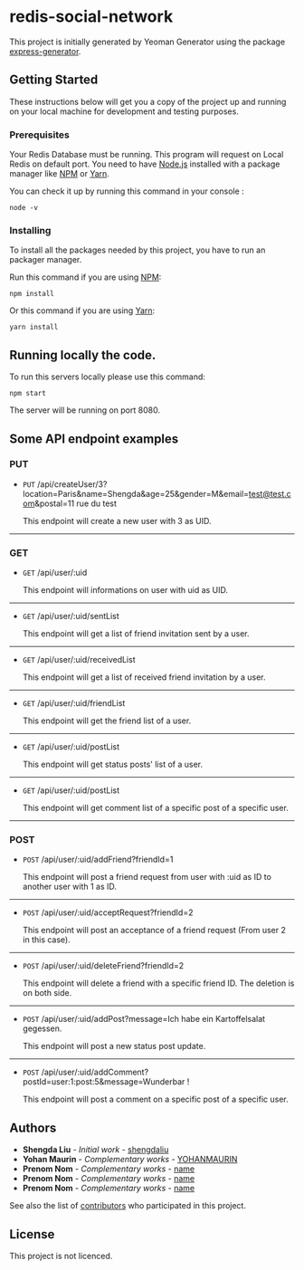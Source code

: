 # redis-social-network

This project is initially generated by Yeoman Generator using the package [express-generator](https://github.com/expressjs/generator).

## Getting Started

These instructions below will get you a copy of the project up and running on your local machine for development and testing purposes.

### Prerequisites

Your Redis Database must be running.
This program will request on Local Redis on default port.
You need to have [Node.js](https://nodejs.org/en/) installed with a package manager like [NPM](https://www.npmjs.com/) or [Yarn](https://yarnpkg.com/).

You can check it up by running this command in your console :

```
node -v
```

### Installing

To install all the packages needed by this project, you have to run an packager manager.

Run this command if you are using [NPM](https://www.npmjs.com/):

```
npm install
```

Or this command if you are using [Yarn](https://yarnpkg.com/):

```
yarn install
```

## Running locally the code.

To run this servers locally please use this command:

```
npm start
```

The server will be running on port 8080.

<!-- ## Deployment -->

## Some API endpoint examples

### PUT

* <code>PUT</code> /api/createUser/3?location=Paris&name=Shengda&age=25&gender=M&email=test@test.com&postal=11 rue du test

    This endpoint will create a new user with 3 as UID.
***

### GET

* <code>GET</code> /api/user/:uid

    This endpoint will informations on user with uid as UID.
***
* <code>GET</code> /api/user/:uid/sentList

    This endpoint will get a list of friend invitation sent by a user.
***
* <code>GET</code> /api/user/:uid/receivedList

    This endpoint will get a list of received friend invitation by a user.
***
* <code>GET</code> /api/user/:uid/friendList

    This endpoint will get the friend list of a user.
***
* <code>GET</code> /api/user/:uid/postList

    This endpoint will get status posts' list of a user.
***
* <code>GET</code> /api/user/:uid/postList

    This endpoint will get comment list of a specific post of a specific user.
***

### POST

* <code>POST</code> /api/user/:uid/addFriend?friendId=1

    This endpoint will post a friend request from user with :uid as ID to another user with 1 as ID.
***
* <code>POST</code> /api/user/:uid/acceptRequest?friendId=2

    This endpoint will post an acceptance of a friend request (From user 2 in this case).
***
* <code>POST</code> /api/user/:uid/deleteFriend?friendId=2

    This endpoint will delete a friend with a specific friend ID. The deletion is on both side.
***
* <code>POST</code> /api/user/:uid/addPost?message=Ich habe ein Kartoffelsalat gegessen.

    This endpoint will post a new status post update.
***
* <code>POST</code> /api/user/:uid/addComment?postId=user:1:post:5&message=Wunderbar !

    This endpoint will post a comment on a specific post of a specific user.


<!-- ## Contributing -->

<!-- ## Versioning -->

## Authors

* **Shengda Liu** - *Initial work* - [shengdaliu](https://github.com/shengdaliu)
* **Yohan Maurin** - *Complementary works* - [YOHANMAURIN](https://github.com/YOHANMAURIN)
* **Prenom Nom** - *Complementary works* - [name](https://github.com/name)
* **Prenom Nom** - *Complementary works* - [name](https://github.com/name)
* **Prenom Nom** - *Complementary works* - [name](https://github.com/name)

See also the list of [contributors]() who participated in this project.

## License

This project is not licenced.

<!-- ## Acknowledgments -->
